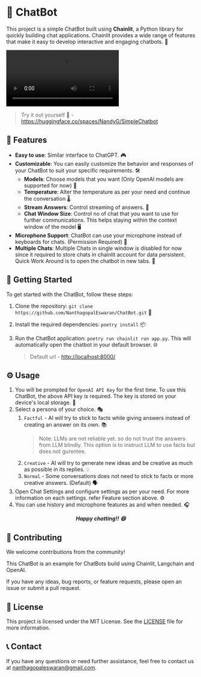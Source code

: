 # 🤖 ChatBot

This project is a simple ChatBot built using **Chainlit**, a Python library for quickly building chat applications. Chainlit provides a wide range of features that make it easy to develop interactive and engaging chatbots. 🚀

<video src="./chainlit_chatbot_demo.mp4" controls="controls" style="max-width: 730px;"></video>

> Try it out yourself 🚀 - https://huggingface.co/spaces/NandyG/SimpleChatbot

## 🌟 Features

- **Easy to use**: Similar interface to ChatGPT. 🎮
- **Customizable**: You can easily customize the behavior and responses of your ChatBot to suit your specific requirements. 🛠️
  - **Models**: Choose models that you want (Only OpenAI models are supported for now) 🧠
  - **Temperature**: Alter the temperature as per your need and continue the conversation 🌡️
  - **Stream Answers**: Control streaming of answers. 📡
  - **Chat Window Size**: Control no of chat that you want to use for further communications. This helps staying within the context window of the model 🖥️
- **Microphone Support**: ChatBot can use your microphone instead of keyboards for chats. (Permission Required) 🎤
- **Multiple Chats**: Multiple Chats in single window is disabled for now since it required to store chats in chainlit account for data persistent. Quick Work Around is to open the chatbot in new tabs. 💬

## 🚀 Getting Started

To get started with the ChatBot, follow these steps:

1. Clone the repository: `git clone https://github.com/NanthagopalEswaran/ChatBot.git` 📂
2. Install the required dependencies: `poetry install` 📦
3. Run the ChatBot application: `poetry run chainlit run app.py`. This will automatically open the chatbot in your default browser. 🌐

    > Default url - [http://localhost:8000/](http://localhost:8000/)

## ⚙️ Usage

1. You will be prompted for `OpenAI API Key` for the first time. To use this ChatBot, the above API key is required. The key is stored on your device's local storage. 🔑
2. Select a persona of your choice. 🎭
   1. `Factful` - AI will try to stick to facts while giving answers instead of creating an answer on its own. 📚
        > Note: LLMs are not reliable yet. so do not trust the answers from LLM blindly. This option is to instruct LLM to use facts but does not gurentee.
    2. `Creative` - AI will try to generate new ideas and be creative as much as possible in its replies. 💡
    3. `Normal` - Some conversations does not need to stick to facts or more creative answers. (Default) 🗣️
 3. Open Chat Settings and configure settings as per your need. For more information on each settings. refer Feature section above. ⚙️
 4. You can use history and microphone features as and when needed. 🎧

<p align="center"><strong><em>Happy chatting!! 😄</em></strong></p>

## 🤝 Contributing

We welcome contributions from the community!

This ChatBot is an example for ChatBots build using Chainlit, Langchain and OpenAI.

If you have any ideas, bug reports, or feature requests, please open an issue or submit a pull request.

## 📄 License

This project is licensed under the MIT License. See the [LICENSE](LICENSE) file for more information.

## 📞 Contact

If you have any questions or need further assistance, feel free to contact us at nanthagopaleswaran@gmail.com.
